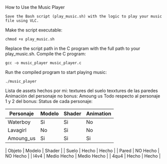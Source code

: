 How to Use the Music Player

    Save the Bash script (play_music.sh) with the logic to play your music file using VLC.
Make the script executable:   
      
    chmod +x play_music.sh
    
Replace the script path in the C program with the full path to your play_music.sh.
Compile the C program:
      
    gcc -o music_player music_player.c

Run the compiled program to start playing music:
      
    ./music_player

Lista de assets hechos por mi:
textures del suelo
texxtures de las paredes 
Animación del personaje no bonus: Amoung us
Todo respecto al personaje 1 y 2 del bonus:
Status de cada personaje:

| Personaje  | Modelo | Shader | Animation |
| ------------- | ------------- |  ------------- |  ------------- |
| Waterboy  | Si  | Si |  No  |
| Lavagirl  | No  | Si  | No  |
| Amoung_us | Si  | Si  | Si  |


| Objeto  | Modelo | Shader |
| Suelo |  Hecho | Hecho |
| Pared |  NO Hecho | NO Hecho |
| l4v4 | Medio Hecho | Medio Hecho |
| 4qu4 | Hecho | Hecho |
